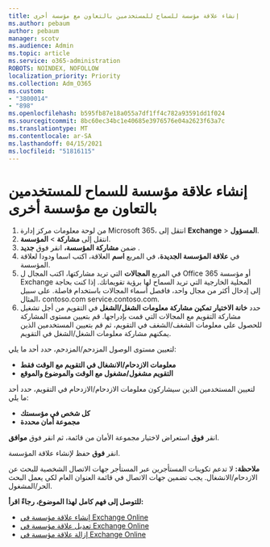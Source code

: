 ```yaml
---
title: إنشاء علاقة مؤسسة للسماح للمستخدمين بالتعاون مع مؤسسة أخرى
ms.author: pebaum
author: pebaum
manager: scotv
ms.audience: Admin
ms.topic: article
ms.service: o365-administration
ROBOTS: NOINDEX, NOFOLLOW
localization_priority: Priority
ms.collection: Adm_O365
ms.custom:
- "3800014"
- "898"
ms.openlocfilehash: b595fb87e18a055a7df1ff4c782a93591dd1f024
ms.sourcegitcommit: 8bc60ec34bc1e40685e3976576e04a2623f63a7c
ms.translationtype: MT
ms.contentlocale: ar-SA
ms.lasthandoff: 04/15/2021
ms.locfileid: "51816115"
---
```

# <a name="create-an-organization-relationship-to-allow-your-users-to-collaborate-with-another-organization"></a>إنشاء علاقة مؤسسة للسماح للمستخدمين بالتعاون مع مؤسسة أخرى

1. من لوحة معلومات مركز إدارة Microsoft 365، انتقل إلى **Exchange**  >  **المسؤول**.
2. انتقل إلى **مشاركة**  >  **المؤسسة**.
3. ضمن **مشاركة المؤسسة،** انقر فوق **جديد** .
4. في **علاقة المؤسسة الجديدة**، في المربع **اسم** العلاقة، اكتب اسما ودودا لعلاقة المؤسسة.
5. في المربع **المجالات** التي تريد مشاركتها، اكتب المجال ل Office 365 أو مؤسسة Exchange المحلية الخارجية التي تريد السماح لها برؤية تقويماتك. إذا كنت بحاجة إلى إدخال أكثر من مجال واحد، فافصل أسماء المجالات باستخدام فاصلة. على سبيل المثال، contoso.com service.contoso.com.
6. حدد **خانة الاختيار تمكين مشاركة معلومات الشغل/الشغل** في التقويم من أجل تشغيل مشاركة التقويم مع المجالات التي قمت بإدراجها. قم بتعيين مستوى المشاركة للحصول على معلومات الشغف/الشغف في التقويم، ثم قم بتعيين المستخدمين الذين يمكنهم مشاركة معلومات الشغل/الشغل في التقويم.  

لتعيين مستوى الوصول المزدحم/المزدحم، حدد أحد ما يلي:

- **معلومات الازدحام/الانشغال في التقويم مع الوقت فقط**
- **التقويم مشغول/مشغول مع الوقت والموضوع والموقع**  

 لتعيين المستخدمين الذين سيشاركون معلومات الازدحام/الازدحام في التقويم، حدد أحد ما يلي:

- **كل شخص في مؤسستك**
- **مجموعة أمان محددة**  

انقر **فوق** استعراض لاختيار مجموعة الأمان من قائمة، ثم انقر فوق **موافق**.

انقر **فوق** حفظ لإنشاء علاقة المؤسسة.  

**ملاحظة:** لا تدعم تكوينات المستأجرين عبر المستأجر جهات الاتصال الشخصية للبحث عن الازدحام/الانشغال. يجب تضمين جهات الاتصال في قائمة العنوان العام لكي يعمل البحث الحر/المشغول.

**للتوصل إلى فهم كامل لهذا الموضوع، رجاءً اقرأ:**

- [إنشاء علاقة مؤسسة في Exchange Online](https://docs.microsoft.com/exchange/sharing/organization-relationships/create-an-organization-relationship)
- [تعديل علاقة مؤسسة في Exchange Online](https://docs.microsoft.com/exchange/sharing/organization-relationships/modify-an-organization-relationship)
- [إزالة علاقة مؤسسة في Exchange Online](https://docs.microsoft.com/exchange/sharing/organization-relationships/remove-an-organization-relationship)
